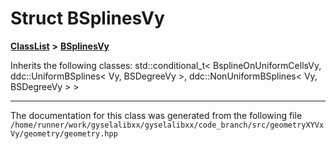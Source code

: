 

# Struct BSplinesVy



[**ClassList**](annotated.md) **>** [**BSplinesVy**](structBSplinesVy.md)








Inherits the following classes: std::conditional_t< BsplineOnUniformCellsVy, ddc::UniformBSplines< Vy, BSDegreeVy >, ddc::NonUniformBSplines< Vy, BSDegreeVy > >































































------------------------------
The documentation for this class was generated from the following file `/home/runner/work/gyselalibxx/gyselalibxx/code_branch/src/geometryXYVxVy/geometry/geometry.hpp`

